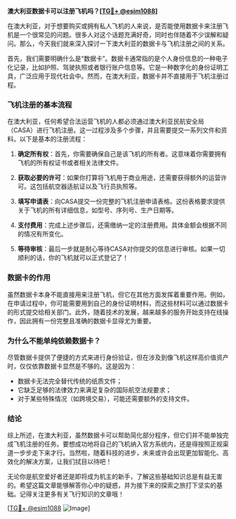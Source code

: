 **澳大利亚数据卡可以注册飞机吗？[[TG💪+ @esim1088](https://t.me/s/esim1088)]**

在澳大利亚，对于想要购买或拥有私人飞机的人来说，是否能使用数据卡来注册飞机是一个很常见的问题。很多人对这个话题充满好奇，同时也伴随着不少误解和疑问。那么，今天我们就来深入探讨一下澳大利亚的数据卡与飞机注册之间的关系。

首先，我们需要明确什么是“数据卡”。数据卡通常指的是个人身份信息的一种电子化记录，比如护照、驾驶执照或者银行账户信息等。它是一种数字化的身份证明工具，广泛应用于现代社会中。然而，在澳大利亚，数据卡并不直接用于飞机注册过程。

### 飞机注册的基本流程

在澳大利亚，任何希望合法运营飞机的人都必须通过澳大利亚民航安全局（CASA）进行飞机注册。这一过程涉及多个步骤，并且需要提交一系列文件和资料。以下是基本的注册流程：

1. **确定所有权**：首先，你需要确保自己是该飞机的所有者。这意味着你需要拥有飞机的所有权证书或者相关法律文件。
   
2. **获取必要的许可**：如果你打算将飞机用于商业用途，还需要获得额外的运营许可。这包括航空器适航证以及飞行员执照等。

3. **填写申请表**：向CASA提交一份完整的飞机注册申请表格。这份表格要求提供关于飞机的所有详细信息，如型号、序列号、生产日期等。

4. **支付费用**：完成上述步骤后，还需缴纳一定的注册费用。具体金额会根据不同的情况有所变化。

5. **等待审核**：最后一步就是耐心等待CASA对你提交的信息进行审核。如果一切顺利的话，你的飞机就可以正式登记了！

### 数据卡的作用

虽然数据卡本身不能直接用来注册飞机，但它在其他方面发挥着重要作用。例如，在申请过程中，你可能需要用到自己的身份证明材料，而这些材料可以通过数据卡的形式提交给相关部门。此外，随着技术的发展，越来越多的服务开始支持在线操作，因此拥有一份完整且准确的数据卡显得尤为重要。

### 为什么不能单纯依赖数据卡？

尽管数据卡提供了便捷的方式来进行身份验证，但在涉及到像飞机这样高价值资产时，仅仅依靠数据卡显然是不够的。这是因为：

- 数据卡无法完全替代传统的纸质文件；
- 它缺乏足够的法律效力来满足复杂的国际航空法规要求；
- 对于某些特殊情况（如跨境交易），可能还需要额外的支持文件。

### 结论

综上所述，在澳大利亚，虽然数据卡可以帮助简化部分程序，但它们并不能单独完成飞机注册的任务。要想成功地将自己的飞机纳入官方系统内，还是得按照正规渠道一步步走下来才行。当然啦，随着科技的进步，未来或许会出现更加智能化、高效化的解决方案，让我们拭目以待吧！

无论你是航空爱好者还是即将成为机主的新手，了解这些基础知识总是有益无害的。希望这篇文章能够解答你心中的疑惑，并为接下来的探索之旅打下坚实的基础。记得关注更多有关飞行知识的文章哦！

[[TG💪+ @esim1088](https://t.me/s/esim1088) ![Image](https://i.postimg.cc/4NQfJmqS/Snipaste-2025-05-13-00-14-12.png)]